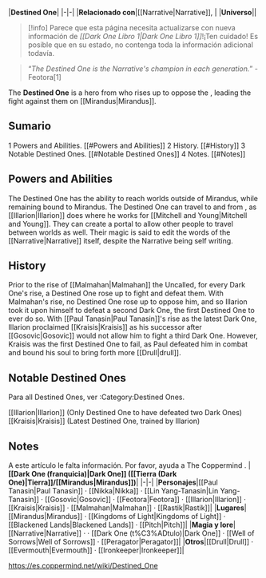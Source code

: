 |**Destined One**|
|-|-|
|**Relacionado con**|[[Narrative\|Narrative]], |
|**Universo**||

> [!info] Parece que esta página necesita actualizarse con nueva información de *[[Dark One Libro 1\|Dark One Libro 1]]*!¡Ten cuidado! Es posible que en su estado, no contenga toda la información adicional todavía.

>“*The Destined One is the Narrative's champion in each generation.*”
\-Feotora[1]


The **Destined One** is a hero from  who rises up to oppose the , leading the fight against them on [[Mirandus\|Mirandus]].

## Sumario

1 Powers and Abilities. [[#Powers and Abilities]] 
2 History. [[#History]] 
3 Notable Destined Ones. [[#Notable Destined Ones]] 
4 Notes. [[#Notes]] 


## Powers and Abilities
The Destined One has the ability to reach worlds outside of Mirandus, while remaining bound to Mirandus. The Destined One can travel to and from , as [[Illarion\|Illarion]] does where he works for [[Mitchell and Young\|Mitchell and Young]]. They can create a portal to allow other people to travel between worlds as well. Their magic is said to edit the words of the [[Narrative\|Narrative]] itself, despite the Narrative being self writing.

## History
Prior to the rise of [[Malmahan\|Malmahan]] the Uncalled, for every Dark One's rise, a Destined One rose up to fight and defeat them. With Malmahan's rise, no Destined One rose up to oppose him, and so Illarion took it upon himself to defeat a second Dark One, the first Destined One to ever do so.
With [[Paul Tanasin\|Paul Tanasin]]'s rise as the latest Dark One, Illarion proclaimed [[Kraisis\|Kraisis]] as his successor after [[Gosovic\|Gosovic]] would not allow him to fight a third Dark One. However, Kraisis was the first Destined One to fail, as Paul defeated him in combat and bound his soul to bring forth more [[Drull\|drull]].

## Notable Destined Ones
Para all Destined Ones, ver :Category:Destined Ones.

[[Illarion\|Illarion]] (Only Destined One to have defeated two Dark Ones)
[[Kraisis\|Kraisis]] (Latest Destined One, trained by Illarion)

## Notes

A este artículo le falta información. Por favor, ayuda a The Coppermind .
|**[[Dark One (franquicia)\|Dark One]] ([[Tierra (Dark One)\|Tierra]]/[[Mirandus\|Mirandus]])**|
|-|-|
|**Personajes**|[[Paul Tanasin\|Paul Tanasin]] · [[Nikka\|Nikka]] · [[Lin Yang-Tanasin\|Lin Yang-Tanasin]] · [[Gosovic\|Gosovic]] · [[Feotora\|Feotora]] · [[Illarion\|Illarion]] · [[Kraisis\|Kraisis]] · [[Malmahan\|Malmahan]] · [[Rastik\|Rastik]]|
|**Lugares**|[[Mirandus\|Mirandus]] · [[Kingdoms of Light\|Kingdoms of Light]] · [[Blackened Lands\|Blackened Lands]] · [[Pitch\|Pitch]]|
|**Magia y lore**|[[Narrative\|Narrative]] ·  · [[Dark One (t%C3%ADtulo)\|Dark One]] · [[Well of Sorrows\|Well of Sorrows]] · [[Peragator\|Peragator]]|
|**Otros**|[[Drull\|Drull]] · [[Evermouth\|Evermouth]] · [[Ironkeeper\|Ironkeeper]]|



https://es.coppermind.net/wiki/Destined_One